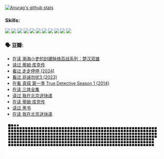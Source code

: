 
[![Anurag's github stats](https://github-readme-stats.vercel.app/api?username=w940853815)](https://github.com/anuraghazra/github-readme-stats)

### Skills:

<code><img height="32" src="https://cdn.jsdelivr.net/npm/simple-icons@v5/icons/python.svg"></code>
<code><img height="32" src="https://cdn.jsdelivr.net/npm/simple-icons@v5/icons/javascript.svg"></code>
<code><img height="32" src="https://cdn.jsdelivr.net/npm/simple-icons@v5/icons/django.svg"></code>
<code><img height="32" src="https://cdn.jsdelivr.net/npm/simple-icons@v5/icons/flask.svg"></code>
<code><img height="32" src="https://cdn.jsdelivr.net/npm/simple-icons@v5/icons/vuetify.svg"></code>
<code><img height="32" src="https://cdn.jsdelivr.net/npm/simple-icons@v5/icons/git.svg"></code>
<code><img height="32" src="https://cdn.jsdelivr.net/npm/simple-icons@v5/icons/docker.svg"></code>
<code><img height="32" src="https://cdn.jsdelivr.net/npm/simple-icons@v5/icons/postgresql.svg"></code>
<code><img height="32" src="https://cdn.jsdelivr.net/npm/simple-icons@v5/icons/elasticsearch.svg"></code>
<code><img height="32" src="https://cdn.jsdelivr.net/npm/simple-icons@v5/icons/macos.svg"></code>
<code><img height="32" src="https://cdn.jsdelivr.net/npm/simple-icons@v5/icons/linux.svg"></code>

### 🗣 豆瓣:

<!-- DOUBAN-ACTIVITIES:START -->
- [在读 渤海小吏的封建脉络百战系列：楚汉双雄](https://www.douban.com/people/136069238/status/4700950146/?_i=25437910)
- [读过 蒂姆·库克传](https://www.douban.com/people/136069238/status/4700949869/?_i=25437910)
- [看过 走走停停‎ (2024)](https://www.douban.com/people/136069238/status/4684430230/?_i=25437910)
- [看过 非诚勿扰3‎ (2023)](https://www.douban.com/people/136069238/status/4676324100/?_i=25437910)
- [在看 真探 第一季 True Detective Season 1‎ (2014)](https://www.douban.com/people/136069238/status/4673382852/?_i=25437910)
- [在读 三体全集](https://www.douban.com/people/136069238/status/4672842521/?_i=25437910)
- [读过 我在北京送快递](https://www.douban.com/people/136069238/status/4672842036/?_i=25437910)
- [在读 蒂姆·库克传](https://www.douban.com/people/136069238/status/4663517053/?_i=25437910)
- [读过 黑书](https://www.douban.com/people/136069238/status/4663516022/?_i=25437910)
- [在读 我在北京送快递](https://www.douban.com/people/136069238/status/4658098365/?_i=25437910)
<!-- DOUBAN-ACTIVITIES:END -->


![Snake animation](https://raw.githubusercontent.com/w940853815/w940853815/output/github-contribution-grid-snake.svg)

<!--
**w940853815/w940853815** is a ✨ _special_ ✨ repository because its `README.md` (this file) appears on your GitHub profile.

Here are some ideas to get you started:

- 🔭 I’m currently working on ...
- 🌱 I’m currently learning ...
- 👯 I’m looking to collaborate on ...
- 🤔 I’m looking for help with ...
- 💬 Ask me about ...
- 📫 How to reach me: ...
- 😄 Pronouns: ...
- ⚡ Fun fact: ...
-->
